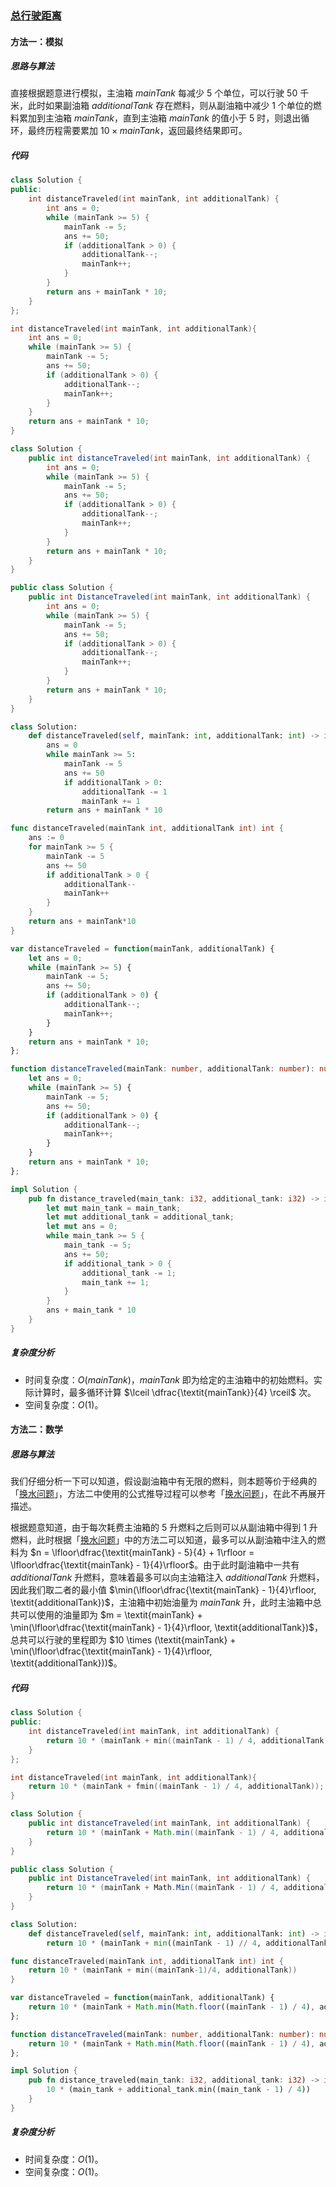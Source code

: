 ### [总行驶距离](https://leetcode.cn/problems/total-distance-traveled/solutions/2751954/zong-xing-shi-ju-chi-by-leetcode-solutio-d63g/)

#### 方法一：模拟

##### 思路与算法

直接根据题意进行模拟，主油箱 $\textit{mainTank}$ 每减少 $5$ 个单位，可以行驶 $50$ 千米，此时如果副油箱 $\textit{additionalTank}$ 存在燃料，则从副油箱中减少 $1$ 个单位的燃料累加到主油箱 $\textit{mainTank}$，直到主油箱 $\textit{mainTank}$ 的值小于 $5$ 时，则退出循环，最终历程需要累加 $10 \times \textit{mainTank}$，返回最终结果即可。

##### 代码

```c++
class Solution {
public:
    int distanceTraveled(int mainTank, int additionalTank) {
        int ans = 0;
        while (mainTank >= 5) {
            mainTank -= 5;
            ans += 50;
            if (additionalTank > 0) {
                additionalTank--;
                mainTank++;
            }
        }
        return ans + mainTank * 10;
    }
};
```

```c
int distanceTraveled(int mainTank, int additionalTank){
    int ans = 0;
    while (mainTank >= 5) {
        mainTank -= 5;
        ans += 50;
        if (additionalTank > 0) {
            additionalTank--;
            mainTank++;
        }
    }
    return ans + mainTank * 10;
}
```

```java
class Solution {
    public int distanceTraveled(int mainTank, int additionalTank) {
        int ans = 0;
        while (mainTank >= 5) {
            mainTank -= 5;
            ans += 50;
            if (additionalTank > 0) {
                additionalTank--;
                mainTank++;
            }
        }
        return ans + mainTank * 10;
    }
}
```

```csharp
public class Solution {
    public int DistanceTraveled(int mainTank, int additionalTank) {
        int ans = 0;
        while (mainTank >= 5) {
            mainTank -= 5;
            ans += 50;
            if (additionalTank > 0) {
                additionalTank--;
                mainTank++;
            }
        }
        return ans + mainTank * 10;
    }
}
```

```python
class Solution:
    def distanceTraveled(self, mainTank: int, additionalTank: int) -> int:
        ans = 0
        while mainTank >= 5:
            mainTank -= 5
            ans += 50
            if additionalTank > 0:
                additionalTank -= 1
                mainTank += 1
        return ans + mainTank * 10

```

```go
func distanceTraveled(mainTank int, additionalTank int) int {
    ans := 0
    for mainTank >= 5 {
        mainTank -= 5
        ans += 50
        if additionalTank > 0 {
            additionalTank--
            mainTank++
        }
    }
    return ans + mainTank*10
}
```

```javascript
var distanceTraveled = function(mainTank, additionalTank) {
    let ans = 0;
    while (mainTank >= 5) {
        mainTank -= 5;
        ans += 50;
        if (additionalTank > 0) {
            additionalTank--;
            mainTank++;
        }
    }
    return ans + mainTank * 10;
};
```

```typescript
function distanceTraveled(mainTank: number, additionalTank: number): number {
    let ans = 0;
    while (mainTank >= 5) {
        mainTank -= 5;
        ans += 50;
        if (additionalTank > 0) {
            additionalTank--;
            mainTank++;
        }
    }
    return ans + mainTank * 10;
};
```

```rust
impl Solution {
    pub fn distance_traveled(main_tank: i32, additional_tank: i32) -> i32 {
        let mut main_tank = main_tank;
        let mut additional_tank = additional_tank;
        let mut ans = 0;
        while main_tank >= 5 {
            main_tank -= 5;
            ans += 50;
            if additional_tank > 0 {
                additional_tank -= 1;
                main_tank += 1;
            }
        }
        ans + main_tank * 10
    }
}
```

##### 复杂度分析

- 时间复杂度：$O(\textit{mainTank})$，$\textit{mainTank}$ 即为给定的主油箱中的初始燃料。实际计算时，最多循环计算 $\lceil \dfrac{\textit{mainTank}}{4} \rceil$ 次。
- 空间复杂度：$O(1)$。

#### 方法二：数学

##### 思路与算法

我们仔细分析一下可以知道，假设副油箱中有无限的燃料，则本题等价于经典的「[换水问题](https://leetcode.cn/problems/water-bottles/description/)」，方法二中使用的公式推导过程可以参考「[换水问题](https://leetcode.cn/problems/water-bottles/description/)」，在此不再展开描述。

根据题意知道，由于每次耗费主油箱的 $5$ 升燃料之后则可以从副油箱中得到 $1$ 升燃料，此时根据「[换水问题](https://leetcode.cn/problems/water-bottles/description/)」中的方法二可以知道，最多可以从副油箱中注入的燃料为 $n = \lfloor\dfrac{\textit{mainTank} - 5}{4} + 1\rfloor = \lfloor\dfrac{\textit{mainTank} - 1}{4}\rfloor$。由于此时副油箱中一共有 $\textit{additionalTank}$ 升燃料，意味着最多可以向主油箱注入 $\textit{additionalTank}$ 升燃料，因此我们取二者的最小值 $\min(\lfloor\dfrac{\textit{mainTank} - 1}{4}\rfloor, \textit{additionalTank})$，主油箱中初始油量为 $\textit{mainTank}$ 升，此时主油箱中总共可以使用的油量即为 $m = \textit{mainTank} + \min(\lfloor\dfrac{\textit{mainTank} - 1}{4}\rfloor, \textit{additionalTank})$，总共可以行驶的里程即为 $10 \times (\textit{mainTank} + \min(\lfloor\dfrac{\textit{mainTank} - 1}{4}\rfloor, \textit{additionalTank}))$。

##### 代码

```c++
class Solution {
public:
    int distanceTraveled(int mainTank, int additionalTank) {
        return 10 * (mainTank + min((mainTank - 1) / 4, additionalTank));
    }
};
```

```c
int distanceTraveled(int mainTank, int additionalTank){
    return 10 * (mainTank + fmin((mainTank - 1) / 4, additionalTank));
}
```

```java
class Solution {
    public int distanceTraveled(int mainTank, int additionalTank) {
        return 10 * (mainTank + Math.min((mainTank - 1) / 4, additionalTank));
    }
}
```

```csharp
public class Solution {
    public int DistanceTraveled(int mainTank, int additionalTank) {
        return 10 * (mainTank + Math.Min((mainTank - 1) / 4, additionalTank));
    }
}
```

```python
class Solution:
    def distanceTraveled(self, mainTank: int, additionalTank: int) -> int:
        return 10 * (mainTank + min((mainTank - 1) // 4, additionalTank))
```

```go
func distanceTraveled(mainTank int, additionalTank int) int {
    return 10 * (mainTank + min((mainTank-1)/4, additionalTank))
}
```

```javascript
var distanceTraveled = function(mainTank, additionalTank) {
    return 10 * (mainTank + Math.min(Math.floor((mainTank - 1) / 4), additionalTank));
};
```

```typescript
function distanceTraveled(mainTank: number, additionalTank: number): number {
    return 10 * (mainTank + Math.min(Math.floor((mainTank - 1) / 4), additionalTank));
};
```

```rust
impl Solution {
    pub fn distance_traveled(main_tank: i32, additional_tank: i32) -> i32 {
        10 * (main_tank + additional_tank.min((main_tank - 1) / 4))
    }
}
```

##### 复杂度分析

- 时间复杂度：$O(1)$。
- 空间复杂度：$O(1)$。
